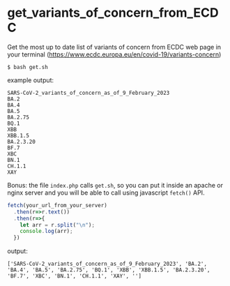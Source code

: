# get_variants_of_concern_from_ECDC

Get the most up to date list of variants of concern from ECDC web page in your terminal
(https://www.ecdc.europa.eu/en/covid-19/variants-concern)

```
$ bash get.sh
```
example output:
```
SARS-CoV-2_variants_of_concern_as_of_9_February_2023
BA.2
BA.4
BA.5
BA.2.75
BQ.1
XBB
XBB.1.5
BA.2.3.20
BF.7
XBC
BN.1
CH.1.1
XAY
```

Bonus: the file `index.php` calls `get.sh`, so you can put it inside an apache or
nginx server and you will be able to call using javascript `fetch()` API.

```javascript
fetch(your_url_from_your_server)
  .then(r=>r.text())
  .then(r=>{
    let arr = r.split("\n");
    console.log(arr);
  })
```
output:
```
['SARS-CoV-2_variants_of_concern_as_of_9_February_2023', 'BA.2', 'BA.4', 'BA.5', 'BA.2.75', 'BQ.1', 'XBB', 'XBB.1.5', 'BA.2.3.20', 'BF.7', 'XBC', 'BN.1', 'CH.1.1', 'XAY', '']
```
